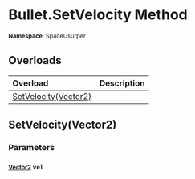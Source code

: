 # Bullet.SetVelocity Method

<small>**Namespace**: SpaceUsurper</small>

## Overloads

<div markdown="1" class="member-table">

| Overload | Description |
| :------- | ----------- |
| [SetVelocity(Vector2)](#Vector2_) |  | 

</div>

## SetVelocity(Vector2)
### Parameters
#### <small>[Vector2](https://docs.unity3d.com/ScriptReference/Vector2.html)</small> `vel`

